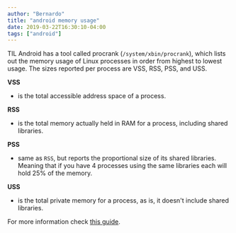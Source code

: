 ```yaml
---
author: "Bernardo"
title: "android memory usage"
date: 2019-03-22T16:30:10-04:00
tags: ["android"]
---
```


TIL Android has a tool called procrank (`/system/xbin/procrank`), which lists
out the memory usage of Linux processes in order from highest to lowest usage.
The sizes reported per process are VSS, RSS, PSS, and USS.

**VSS**

* is the total accessible address space of a process.

**RSS**

* is the total memory actually held in RAM for a process, including shared
  libraries.

**PSS**

* same as `RSS`, but reports the proportional size of its shared libraries.
  Meaning that if you have 4 processes using the same libraries each will hold
  25% of the memory.

**USS**

* is the total private memory for a process, as is, it doesn't include
  shared libraries.

For more information check [this guide](https://elinux.org/Android_Memory_Usage).
